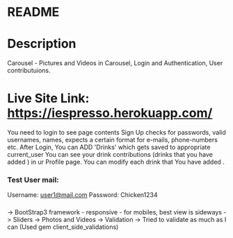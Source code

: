 # README

# Description 
Carousel - Pictures and Videos in Carousel, Login and Authentication, User contributuions. 

# Live Site Link: https://iespresso.herokuapp.com/



 You need to login to see page contents
 Sign Up checks for passwords, valid usernames, names, expects a certain format for e-mails, phone-numbers etc.
 After Login, You can ADD 'Drinks' which gets saved to appropriate current_user
 You can see your drink contributions (drinks that you have added ) in ur Profile page.
 You can modify each drink that You have added .

### Test User mail:
Username: user1@mail.com
Password: Chicken1234




###
 -> BootStrap3 framework - responsive - for mobiles, best view is sideways
 -> Sliders -> Photos and Videos
 -> Validation -> Tried to validate as much as I can
(Used gem client_side_validations)




